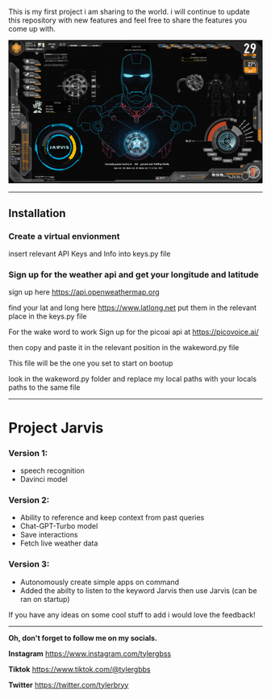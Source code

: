 This is my first project i am sharing to the world. 
i will continue to update this repository with new 
features and feel free to share the features you 
come up with.

![Iron Man](ironman.png)
__________________________________________________

## Installation

### Create a virtual envionment
insert relevant API Keys and Info into keys.py file

### Sign up for the weather api and get your longitude and latitude
sign up here https://api.openweathermap.org

find your lat and long here https://www.latlong.net
put them in the relevant place in the keys.py file

For the wake word to work
Sign up for the picoai api at https://picovoice.ai/

then copy and paste it in the relevant position in the wakeword.py file

This file will be the one you set to start on bootup 

look in the wakeword.py folder and replace my local paths with your locals paths to the same file


__________________________________________________

# Project Jarvis

### Version 1:

- speech recognition
- Davinci model

### Version 2: 

- Ability to reference and keep context from past queries
- Chat-GPT-Turbo model
- Save interactions
- Fetch live weather data

### Version 3: 

- Autonomously create simple apps on command
- Added the abilty to listen to the keyword Jarvis then use Jarvis (can be ran on startup)


If you have any ideas on some cool stuff to add i would love the feedback!

__________________________________________________

**Oh, don't forget to follow me on my socials.**

**Instagram**
https://www.instagram.com/tylergbss

**Tiktok**
https://www.tiktok.com/@tylergbbs

**Twitter**
https://twitter.com/tylerbryy 



